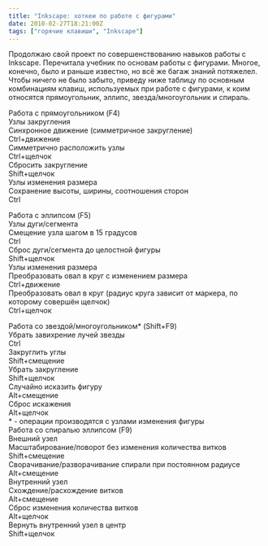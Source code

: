 ```yaml
---
title: "Inkscape: хоткеи по работе с фигурами"
date: 2010-02-27T18:21:00Z
tags: ["горячие клавиши", "Inkscape"]
---
```


Продолжаю свой проект по совершенствованию навыков работы с Inkscape. Перечитала учебник по основам работы с фигурами. Многое, конечно, было и раньше известно, но всё же багаж знаний потяжелел. Чтобы ничего не было забыто, приведу ниже таблицу по основным комбинациям клавиш, используемых при работе с фигурами, к коим относятся прямоугольник, эллипс, звезда/многоугольник и спираль.

Работа с прямоугольником (F4)  
Узлы закругления  
Синхронное движение (симметричное закругление)  
Ctrl+движение  
Симметрично расположить узлы  
Ctrl+щелчок  
Сбросить закругление  
Shift+щелчок  
Узлы изменения размера  
Сохранение высоты, ширины, соотношения сторон  
Ctrl

Работа с эллипсом (F5)  
Узлы дуги/сегмента  
Смещение узла шагом в 15 градусов  
Ctrl  
Сброс дуги/сегмента до целостной фигуры  
Shift+щелчок  
Узлы изменения размера  
Преобразовать овал в круг с изменением размера  
Ctrl+движение  
Преобразовать овал в круг (радиус круга зависит от маркера, по которому совершён щелчок)  
Ctrl+щелчок

Работа со звездой/многоугольником\* (Shift+F9)  
Убрать завихрение лучей звезды  
Ctrl  
Закруглить углы   
Shift+смещение  
Убрать закругление  
Shift+щелчок  
Случайно исказить фигуру  
Alt+смещение  
Сброс искажения  
Alt+щелчок  
\* - операции производятся с узлами изменения фигуры  
Работа со спиралью эллипсом (F9)  
Внешний узел  
Масштабирование/поворот без изменения количества витков  
Shift+смещение  
Сворачивание/разворачивание спирали при постоянном радиусе  
Alt+смещение  
Внутренний узел  
Схождение/расхождение витков  
Alt+смещение  
Сброс изменения количества витков  
Alt+щелчок  
Вернуть внутренний узел в центр  
Shift+щелчок


